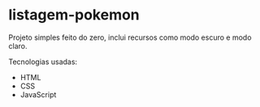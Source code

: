 # listagem-pokemon

Projeto simples feito do zero, inclui recursos como modo escuro e modo claro.

Tecnologias usadas:

- HTML
- CSS
- JavaScript
